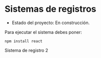 <h1>Sistemas de registros</h1>

- Estado del proyecto: En construcción.

Para ejecutar el sistema debes poner:

````npm install react````

Sistema de registro 2
